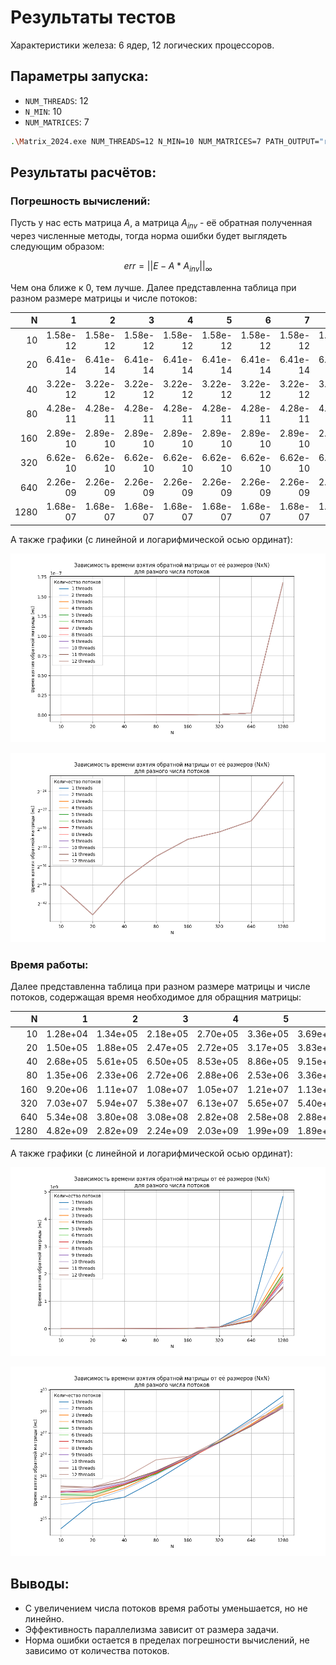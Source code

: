 # Результаты тестов

Характеристики железа: 6 ядер, 12 логических процессоров.

## Параметры запуска:
- `NUM_THREADS`: 12
- `N_MIN`: 10
- `NUM_MATRICES`: 7

```bash
.\Matrix_2024.exe NUM_THREADS=12 N_MIN=10 NUM_MATRICES=7 PATH_OUTPUT="results.txt"
```

## Результаты расчётов:

### Погрешность вычислений:
Пусть у нас есть матрица $A$, а матрица $A_{inv}$ - её обратная полученная через численные методы, тогда норма ошибки будет выглядеть следующим образом:

$$err = ||E - A*A_{inv}||_{\infty}$$

Чем она ближе к 0, тем лучше. Далее представленна таблица при разном размере матрицы и числе потоков:

|    N |        1 |        2 |        3 |        4 |        5 |        6 |        7 |        8 |        9 |       10 |       11 |       12 |
|-----:|---------:|---------:|---------:|---------:|---------:|---------:|---------:|---------:|---------:|---------:|---------:|---------:|
|   10 | 1.58e-12 | 1.58e-12 | 1.58e-12 | 1.58e-12 | 1.58e-12 | 1.58e-12 | 1.58e-12 | 1.58e-12 | 1.58e-12 | 1.58e-12 | 1.58e-12 | 1.58e-12 |
|   20 | 6.41e-14 | 6.41e-14 | 6.41e-14 | 6.41e-14 | 6.41e-14 | 6.41e-14 | 6.41e-14 | 6.41e-14 | 6.41e-14 | 6.41e-14 | 6.41e-14 | 6.41e-14 |
|   40 | 3.22e-12 | 3.22e-12 | 3.22e-12 | 3.22e-12 | 3.22e-12 | 3.22e-12 | 3.22e-12 | 3.22e-12 | 3.22e-12 | 3.22e-12 | 3.22e-12 | 3.22e-12 |
|   80 | 4.28e-11 | 4.28e-11 | 4.28e-11 | 4.28e-11 | 4.28e-11 | 4.28e-11 | 4.28e-11 | 4.28e-11 | 4.28e-11 | 4.28e-11 | 4.28e-11 | 4.28e-11 |
|  160 | 2.89e-10 | 2.89e-10 | 2.89e-10 | 2.89e-10 | 2.89e-10 | 2.89e-10 | 2.89e-10 | 2.89e-10 | 2.89e-10 | 2.89e-10 | 2.89e-10 | 2.89e-10 |
|  320 | 6.62e-10 | 6.62e-10 | 6.62e-10 | 6.62e-10 | 6.62e-10 | 6.62e-10 | 6.62e-10 | 6.62e-10 | 6.62e-10 | 6.62e-10 | 6.62e-10 | 6.62e-10 |
|  640 | 2.26e-09 | 2.26e-09 | 2.26e-09 | 2.26e-09 | 2.26e-09 | 2.26e-09 | 2.26e-09 | 2.26e-09 | 2.26e-09 | 2.26e-09 | 2.26e-09 | 2.26e-09 |
| 1280 | 1.68e-07 | 1.68e-07 | 1.68e-07 | 1.68e-07 | 1.68e-07 | 1.68e-07 | 1.68e-07 | 1.68e-07 | 1.68e-07 | 1.68e-07 | 1.68e-07 | 1.68e-07 |

А также графики (с линейной и логарифмической осью ординат):

![alt text](err.png)

![alt text](err(log).png)

### Время работы:

Далее представленна таблица при разном размере матрицы и числе потоков, содержащая время необходимое для обращния матрицы:

|    N |        1 |        2 |        3 |        4 |        5 |        6 |        7 |        8 |        9 |       10 |       11 |       12 |
|-----:|---------:|---------:|---------:|---------:|---------:|---------:|---------:|---------:|---------:|---------:|---------:|---------:|
|   10 | 1.28e+04 | 1.34e+05 | 2.18e+05 | 2.70e+05 | 3.36e+05 | 3.69e+05 | 4.43e+05 | 4.71e+05 | 4.25e+05 | 4.99e+05 | 7.80e+05 | 6.56e+05 |
|   20 | 1.50e+05 | 1.88e+05 | 2.47e+05 | 2.72e+05 | 3.17e+05 | 3.83e+05 | 4.40e+05 | 4.91e+05 | 5.49e+05 | 6.40e+05 | 6.98e+05 | 7.21e+05 |
|   40 | 2.68e+05 | 5.61e+05 | 6.50e+05 | 8.53e+05 | 8.86e+05 | 9.15e+05 | 9.14e+05 | 9.62e+05 | 1.02e+06 | 1.11e+06 | 1.24e+06 | 1.72e+06 |
|   80 | 1.35e+06 | 2.33e+06 | 2.72e+06 | 2.88e+06 | 2.53e+06 | 3.36e+06 | 2.86e+06 | 3.11e+06 | 3.09e+06 | 3.43e+06 | 3.30e+06 | 9.94e+06 |
|  160 | 9.20e+06 | 1.11e+07 | 1.08e+07 | 1.05e+07 | 1.21e+07 | 1.13e+07 | 1.13e+07 | 1.22e+07 | 1.27e+07 | 1.25e+07 | 1.37e+07 | 1.40e+07 |
|  320 | 7.03e+07 | 5.94e+07 | 5.38e+07 | 6.13e+07 | 5.65e+07 | 5.40e+07 | 5.33e+07 | 5.25e+07 | 5.22e+07 | 5.41e+07 | 5.49e+07 | 6.80e+07 |
|  640 | 5.34e+08 | 3.80e+08 | 3.08e+08 | 2.82e+08 | 2.58e+08 | 2.88e+08 | 2.84e+08 | 2.79e+08 | 2.67e+08 | 2.62e+08 | 2.62e+08 | 4.39e+08 |
| 1280 | 4.82e+09 | 2.82e+09 | 2.24e+09 | 2.03e+09 | 1.99e+09 | 1.89e+09 | 1.78e+09 | 1.85e+09 | 1.70e+09 | 1.51e+09 | 1.52e+09 | 1.46e+09 |

А также графики (с линейной и логарифмической осью ординат):

![alt text](time.png)

![alt text](time(log).png)

## Выводы:
- С увеличением числа потоков время работы уменьшается, но не линейно.
- Эффективность параллелизма зависит от размера задачи.
- Норма ошибки остается в пределах погрешности вычислений, не зависимо от количества потоков.

